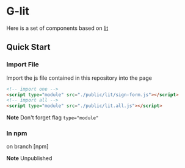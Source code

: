 # G-lit

Here is a set of components based on [lit](https://lit.dev)

## Quick Start

### Import File

Import the js file contained in this repository into the page

```html
<!-- import one -->
<script type="module" src="./public/lit/sign-form.js"></script>
<!-- import all -->
<script type="module" src="./public/lit.all.js"></script>
```

**Note** Don't forget flag `type="module"` 

### In npm

on branch [npm]

**Note** Unpublished
